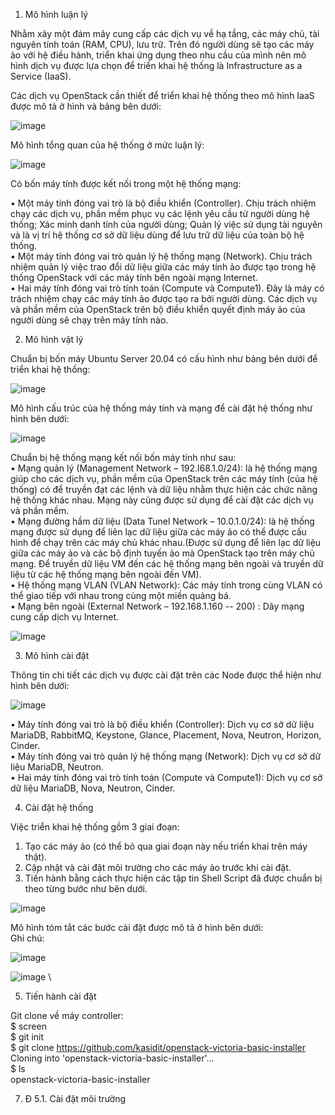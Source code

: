 1. Mô hình luận lý

Nhằm xây một đám mây cung cấp các dịch vụ về hạ tầng, các máy chủ, tài nguyên tính toán (RAM, CPU), lưu trữ. Trên đó người dùng sẽ tạo các máy ảo với hệ điều hành, triển khai ứng dụng theo nhu cầu của mình nên mô hình dịch vụ được lựa chọn để triển khai hệ thống là Infrastructure as a Service (IaaS).
  
Các dịch vụ OpenStack cần thiết để triển khai hệ thống theo mô hình IaaS được mô tả ở hình và bảng bên dưới:

![image](https://github.com/khoan13583/cai_dat_openstack_victoria/assets/88971108/28f391d4-a766-488d-849a-193ba0bde830)

Mô hình tổng quan của hệ thống ở mức luận lý:

![image](https://github.com/khoan13583/cai_dat_openstack_victoria/assets/88971108/0e62b8e7-7684-43d5-821d-9bd687869ed5)

Có bốn máy tính được kết nối trong một hệ thống mạng:

•	Một máy tính đóng vai trò là bộ điều khiển (Controller). Chịu trách nhiệm chạy các dịch vụ, phần mềm phục vụ các lệnh yêu cầu từ người dùng hệ thống; Xác minh danh tính của người dùng; Quản lý việc sử dụng tài nguyên và là vị trí hệ thống cơ sở dữ liệu dùng để lưu trữ dữ liệu của toàn bộ hệ thống.  
•	Một máy tính đóng vai trò quản lý hệ thống mạng (Network). Chịu trách nhiệm quản lý việc trao đổi dữ liệu giữa các máy tính ảo được tạo trong hệ thống OpenStack với các máy tính bên ngoài mạng Internet.  
•	Hai máy tính đóng vai trò tính toán (Compute và Compute1).  Đây là máy có trách nhiệm chạy các máy tính ảo được tạo ra bởi người dùng. Các dịch vụ và phần mềm của OpenStack trên bộ điều khiển quyết định máy ảo của người dùng sẽ chạy trên máy tính nào.  

2. Mô hình vật lý

Chuẩn bị bốn máy Ubuntu Server 20.04 có cấu hình như bảng bên dưới để triển khai hệ thống:

![image](https://github.com/khoan13583/cai_dat_openstack_victoria/assets/88971108/c3303e57-2885-4583-a4bb-4f1475bb2e92)

Mô hình cấu trúc của hệ thống máy tính và mạng để cài đặt hệ thống như hình bên dưới:

![image](https://github.com/khoan13583/cai_dat_openstack_victoria/assets/88971108/ee2463b8-036a-40ab-99e4-13c042bf4d9d)

Chuẩn bị hệ thống mạng kết nối bốn máy tính như sau:  
•	Mạng quản lý (Management Network – 192.l68.1.0/24): là hệ thống mạng giúp cho các dịch vụ, phần mềm của OpenStack trên các máy tính (của hệ thống) có để truyền đạt các lệnh và dữ liệu nhằm thực hiện các chức năng hệ thống khác nhau. Mạng này cũng được sử dụng để cài đặt các dịch vụ và phần mềm.  
•	Mạng đường hầm dữ liệu (Data Tunel Network – 10.0.1.0/24): là hệ thống mạng được sử dụng để liên lạc dữ liệu giữa các máy ảo có thể được cấu hình để chạy trên các máy chủ khác nhau.(Được sử dụng để liên lạc dữ liệu giữa các máy ảo và các bộ định tuyến ảo mà OpenStack tạo trên máy chủ mạng. Để truyền dữ liệu VM đến các hệ thống mạng bên ngoài và truyền dữ liệu từ các hệ thống mạng bên ngoài đến VM).  
•	Hệ thống mạng VLAN (VLAN Network): Các máy tính trong cùng VLAN có thể giao tiếp với nhau trong cùng một miền quảng bá.  
•	Mạng bên ngoài (External Network – 192.168.1.160 -- 200) : Dãy mạng cung cấp dịch vụ Internet.  

![image](https://github.com/khoan13583/cai_dat_openstack_victoria/assets/88971108/cd31235d-6eaa-44aa-83aa-6b02dd6d8e90)

3. Mô hình cài đặt  

Thông tin chi tiết các dịch vụ được cài đặt trên các Node được thể hiện như hình bên dưới:  

![image](https://github.com/khoan13583/cai_dat_openstack_victoria/assets/88971108/02b175f0-b5e7-4719-acdc-ea28bd49dccf)  

•	Máy tính đóng vai trò là bộ điều khiển (Controller): Dịch vụ cơ sở dữ liệu MariaDB, RabbitMQ, Keystone, Glance, Placement, Nova, Neutron, Horizon, Cinder.  
•	Máy tính đóng vai trò quản lý hệ thống mạng (Network): Dịch vụ cơ sở dữ liệu MariaDB, Neutron.  
•	Hai máy tính đóng vai trò tính toán (Compute và Compute1): Dịch vụ cơ sở dữ liệu MariaDB, Nova, Neutron, Cinder.  

4. Cài đặt hệ thống  

Việc triển khai hệ thống gồm 3 giai đoạn:  
1.	Tạo các máy ảo (có thể bỏ qua giai đoạn này nếu triển khai trên máy thật).  
2.	Cập nhật và cài đặt môi trường cho các máy ảo trước khi cài đặt.  
3.	Tiến hành bằng cách thực hiện các tập tin Shell Script đã được chuẩn bị theo từng bước như bên dưới.  

![image](https://github.com/khoan13583/cai_dat_openstack_victoria/assets/88971108/c0158b7d-b0e3-4203-9142-1b8d00b9d532)

Mô hình tóm tắt các bước cài đặt được mô tả ở hình bên dưới:  
Ghi chú:  

![image](https://github.com/khoan13583/cai_dat_openstack_victoria/assets/88971108/0a00e13b-b9e3-469b-9869-e0990c8f27ba)  

![image](https://github.com/khoan13583/cai_dat_openstack_victoria/assets/88971108/687e9a85-35a4-46aa-8f88-f2b8752abb8c)  \

5. Tiến hành cài đặt

Git clone về máy controller:  
$ screen  
$ git init  
$ git clone https://github.com/kasidit/openstack-victoria-basic-installer  
Cloning into 'openstack-victoria-basic-installer'...  
$ ls  
openstack-victoria-basic-installer  

7. Đ
  5.1. Cài đặt môi trường 



